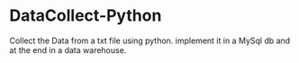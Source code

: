 # DataCollect-Python
 Collect the Data from a txt file using python. implement it in a MySql db and at the end in a data warehouse.
